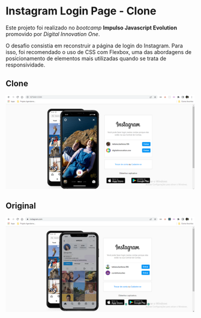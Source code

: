 # Instagram Login Page - Clone

Este projeto foi realizado no *bootcamp* **Impulso Javascript Evolution** promovido por *Digital Innovation One*.

O desafio consistia em reconstruir a página de login do Instagram. Para isso, foi recomendado o uso de CSS com Flexbox, uma das abordagens de posicionamento de elementos mais utilizadas quando se trata de responsividade.

## Clone
![clone](/docs/clone.png?raw=true)

## Original
![original](/docs/original.png?raw=true)
